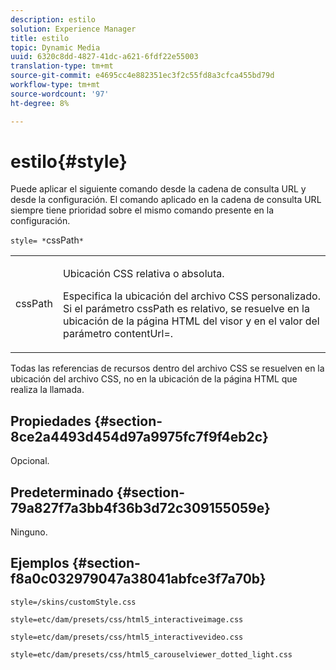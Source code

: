 ```yaml
---
description: estilo
solution: Experience Manager
title: estilo
topic: Dynamic Media
uuid: 6320c8dd-4827-41dc-a621-6fdf22e55003
translation-type: tm+mt
source-git-commit: e4695cc4e882351ec3f2c55fd8a3cfca455bd79d
workflow-type: tm+mt
source-wordcount: '97'
ht-degree: 8%

---
```



# estilo{#style}

Puede aplicar el siguiente comando desde la cadena de consulta URL y desde la configuración. El comando aplicado en la cadena de consulta URL siempre tiene prioridad sobre el mismo comando presente en la configuración.

`style= *`cssPath`*`

<table id="table_F800F787CF0342749B934DAEB600C0EB"> 
 <tbody> 
  <tr> 
   <td colname="col1"> <p> <span class="codeph"> <span class="varname"> cssPath</span> </span> </p> </td> 
   <td colname="col2"> <p> Ubicación CSS relativa o absoluta. </p> <p>Especifica la ubicación del archivo CSS personalizado. Si el parámetro <span class="codeph"><span class="varname"> cssPath</span></span> es relativo, se resuelve en la ubicación de la página HTML del visor y en el valor del parámetro <span class="codeph"> contentUrl=</span>. </p> </td> 
  </tr> 
 </tbody> 
</table>

Todas las referencias de recursos dentro del archivo CSS se resuelven en la ubicación del archivo CSS, no en la ubicación de la página HTML que realiza la llamada.

## Propiedades {#section-8ce2a4493d454d97a9975fc7f9f4eb2c}

Opcional.

## Predeterminado {#section-79a827f7a3bb4f36b3d72c309155059e}

Ninguno.

## Ejemplos {#section-f8a0c032979047a38041abfce3f7a70b}

`style=/skins/customStyle.css`

`style=etc/dam/presets/css/html5_interactiveimage.css`

`style=etc/dam/presets/css/html5_interactivevideo.css`

`style=etc/dam/presets/css/html5_carouselviewer_dotted_light.css`
